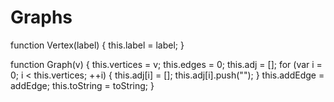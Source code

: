 Graphs
=========
function Vertex(label) { 
  this.label = label;
}

function Graph(v) {
  this.vertices = v;
  this.edges = 0;
  this.adj = [];
  for (var i = 0; i < this.vertices; ++i) {
    this.adj[i] = [];
    this.adj[i].push(""); 
  }
  this.addEdge = addEdge;
  this.toString = toString; 
}


  
